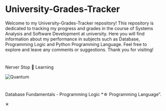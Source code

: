 # University-Grades-Tracker

Welcome to my University-Grades-Tracker repository! This repository is dedicated to tracking my progress and grades in the course of Systems Analysis and Software Development at university. Here you will find information about my performance in subjects such as Database, Programming Logic and Python Programming Language. Feel free to explore and leave any comments or suggestions. Thank you for visiting!

#

Nerver Stop 🚀 Learning

![Quantum](https://github.com/FabianaCampanari/University-Grades-Tracker/assets/113218619/032bffdf-4232-4753-a765-8b7764498f90)

#

Database Fundamentals - Programming Logic *☆ Programming Language”.




✭
